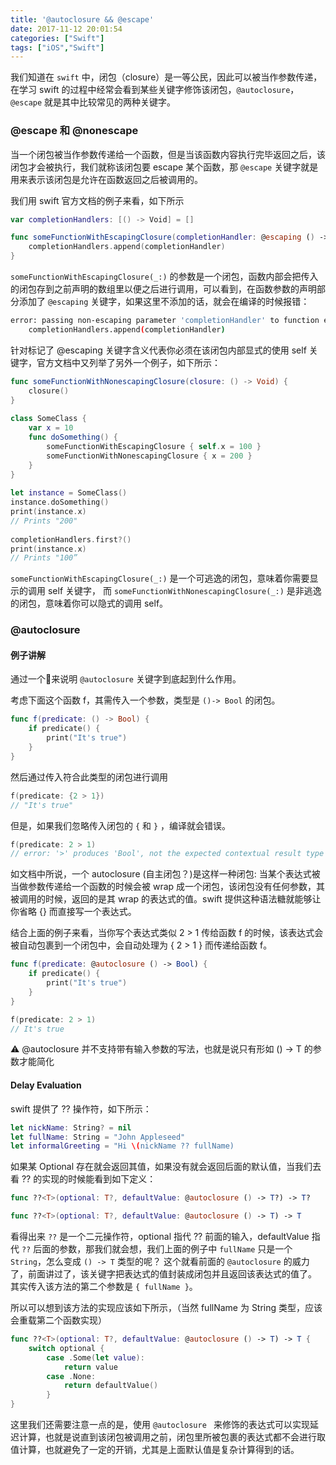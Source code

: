 ```yaml
---
title: '@autoclosure && @escape'
date: 2017-11-12 20:01:54
categories: ["Swift"]
tags: ["iOS","Swift"]
---
```


我们知道在 `swift` 中，闭包（closure）是一等公民，因此可以被当作参数传递，在学习 swift 的过程中经常会看到某些关键字修饰该闭包，`@autoclosure`， `@escape` 就是其中比较常见的两种关键字。


<!-- more -->


### @escape 和 @nonescape

当一个闭包被当作参数传递给一个函数，但是当该函数内容执行完毕返回之后，该闭包才会被执行，我们就称该闭包要 escape 某个函数，那 `@escape` 关键字就是用来表示该闭包是允许在函数返回之后被调用的。

我们用 swift 官方文档的例子来看，如下所示

``` Swift
var completionHandlers: [() -> Void] = []

func someFunctionWithEscapingClosure(completionHandler: @escaping () -> Void) {
    completionHandlers.append(completionHandler)
}
```

`someFunctionWithEscapingClosure(_:)` 的参数是一个闭包，函数内部会把传入的闭包存到之前声明的数组里以便之后进行调用，可以看到，在函数参数的声明部分添加了 `@escaping` 关键字，如果这里不添加的话，就会在编译的时候报错：

``` sh
error: passing non-escaping parameter 'completionHandler' to function expecting an @escaping closure
    completionHandlers.append(completionHandler)    
```

针对标记了 @escaping 关键字含义代表你必须在该闭包内部显式的使用 self 关键字，官方文档中又列举了另外一个例子，如下所示：

``` Swift
func someFunctionWithNonescapingClosure(closure: () -> Void) {
    closure()
}
 
class SomeClass {
    var x = 10
    func doSomething() {
        someFunctionWithEscapingClosure { self.x = 100 }
        someFunctionWithNonescapingClosure { x = 200 }
    }
}
 
let instance = SomeClass()
instance.doSomething()
print(instance.x)
// Prints "200"
 
completionHandlers.first?()
print(instance.x)
// Prints "100”
```

`someFunctionWithEscapingClosure(_:)` 是一个可逃逸的闭包，意味着你需要显示的调用 self 关键字， 而 `someFunctionWithNonescapingClosure(_:)` 是非逃逸的闭包，意味着你可以隐式的调用 self。


### @autoclosure


#### 例子讲解

通过一个🌰来说明 `@autoclosure` 关键字到底起到什么作用。

考虑下面这个函数 f，其需传入一个参数，类型是 `()-> Bool` 的闭包。

``` Swift
func f(predicate: () -> Bool) {
    if predicate() {
        print("It's true")
    }
}
```

然后通过传入符合此类型的闭包进行调用

``` Swift
f(predicate: {2 > 1})
// "It's true"
```

但是，如果我们忽略传入闭包的 `{` 和 `}` ，编译就会错误。

``` Swift
f(predicate: 2 > 1)
// error: '>' produces 'Bool', not the expected contextual result type '() -> Bool'
```

如文档中所说，一个 autoclosure (自主闭包？)是这样一种闭包: 当某个表达式被当做参数传递给一个函数的时候会被 wrap 成一个闭包，该闭包没有任何参数，其被调用的时候，返回的是其 wrap 的表达式的值。swift 提供这种语法糖就能够让你省略 {} 而直接写一个表达式。

结合上面的例子来看，当你写个表达式类似 2 > 1 传给函数 f 的时候，该表达式会被自动包裹到一个闭包中，会自动处理为 { 2 > 1 } 而传递给函数 f。

``` Swift
func f(predicate: @autoclosure () -> Bool) {
    if predicate() {
        print("It's true")
    }
}

f(predicate: 2 > 1)
// It's true
```

⚠️ @autoclosure 并不支持带有输入参数的写法，也就是说只有形如 () -> T 的参数才能简化


#### Delay Evaluation

swift 提供了 ?? 操作符，如下所示：

``` Swift
let nickName: String? = nil
let fullName: String = "John Appleseed"
let informalGreeting = "Hi \(nickName ?? fullName)
```

如果某 Optional 存在就会返回其值，如果没有就会返回后面的默认值，当我们去看 ?? 的实现的时候能看到如下定义：

``` Swift
func ??<T>(optional: T?, defaultValue: @autoclosure () -> T?) -> T?

func ??<T>(optional: T?, defaultValue: @autoclosure () -> T) -> T
```

看得出来 `??` 是一个二元操作符，optional 指代 ?? 前面的输入，defaultValue 指代 `??` 后面的参数，那我们就会想，我们上面的例子中 `fullName` 只是一个 `String`，怎么变成 `() -> T` 类型的呢？ 这个就看前面的 `@autoclosure` 的威力了，前面讲过了，该关键字把表达式的值封装成闭包并且返回该表达式的值了。 其实传入该方法的第二个参数是 `{ fullName }`。

所以可以想到该方法的实现应该如下所示，（当然 fullName 为 String 类型，应该会重载第二个函数实现）


``` Swift
func ??<T>(optional: T?, defaultValue: @autoclosure () -> T) -> T {
    switch optional {
        case .Some(let value):
            return value
        case .None:
            return defaultValue()
        }
}

```

这里我们还需要注意一点的是，使用 `@autoclosure ` 来修饰的表达式可以实现延迟计算，也就是说直到该闭包被调用之前，闭包里所被包裹的表达式都不会进行取值计算，也就避免了一定的开销，尤其是上面默认值是复杂计算得到的话。


